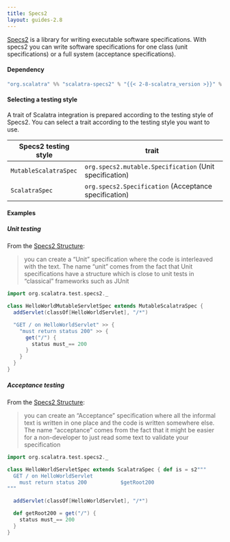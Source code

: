 ```yaml
---
title: Specs2
layout: guides-2.8
---
```


[Specs2](https://etorreborre.github.io/specs2/) is a library for writing
executable software specifications. With specs2 you can write software
specifications for one class (unit specifications) or a full system
(acceptance specifications).

#### Dependency

```scala
"org.scalatra" %% "scalatra-specs2" % "{{< 2-8-scalatra_version >}}" % "test"
```

#### Selecting a testing style 

A trait of Scalatra integration is prepared according to the testing style of Specs2.
You can select a trait according to the testing style you want to use.

|Specs2 testing style|trait|
|---|---|
|`MutableScalatraSpec`|`org.specs2.mutable.Specification` (Unit specification)|
|`ScalatraSpec`|`org.specs2.Specification` (Acceptance specification)|

#### Examples

##### Unit testing

From the [Specs2 Structure](https://etorreborre.github.io/specs2/guide/SPECS2-4.0.0/org.specs2.guide.Structure.html):

> you can create a “Unit” specification where the code is interleaved with the text.
> The name “unit” comes from the fact that Unit specifications have a structure which
> is close to unit tests in “classical” frameworks such as JUnit

```scala
import org.scalatra.test.specs2._

class HelloWorldMutableServletSpec extends MutableScalatraSpec {
  addServlet(classOf[HelloWorldServlet], "/*")

  "GET / on HelloWorldServlet" >> {
    "must return status 200" >> {
      get("/") {
        status must_== 200
      }
    }
  }
}
```

##### Acceptance testing

From the [Specs2 Structure](https://etorreborre.github.io/specs2/guide/SPECS2-4.0.0/org.specs2.guide.Structure.html):

> you can create an “Acceptance” specification where all the informal text
> is written in one place and the code is written somewhere else. The name
> “acceptance” comes from the fact that it might be easier for a non-developer
> to just read some text to validate your specification

```scala
import org.scalatra.test.specs2._

class HelloWorldServletSpec extends ScalatraSpec { def is = s2"""
  GET / on HelloWorldServlet
    must return status 200           $getRoot200
"""

  addServlet(classOf[HelloWorldServlet], "/*")

  def getRoot200 = get("/") {
    status must_== 200
  }
}
```
